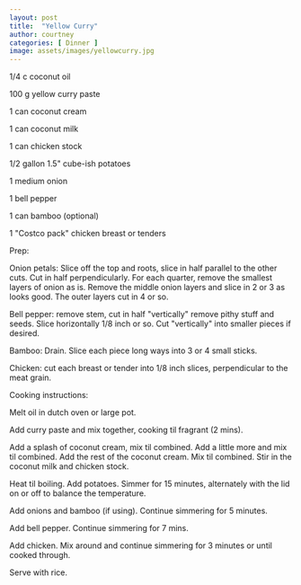 ```yaml
---
layout: post
title:  "Yellow Curry"
author: courtney
categories: [ Dinner ]
image: assets/images/yellowcurry.jpg
---
```


1/4 c coconut oil

100 g yellow curry paste

1 can coconut cream

1 can coconut milk

1 can chicken stock

1/2 gallon 1.5" cube-ish potatoes

1 medium onion

1 bell pepper

1 can bamboo (optional)

1 "Costco pack" chicken breast or tenders


Prep:

Onion petals: Slice off the top and roots, slice in half parallel to the other cuts. Cut in half perpendicularly. 
For each quarter, remove the smallest layers of onion as is. Remove the middle onion layers and slice in 2 or 3 as looks good. The outer layers cut in 4 or so. 

Bell pepper: remove stem, cut in half "vertically" remove pithy stuff and seeds. Slice horizontally 1/8 inch or so. Cut "vertically" into smaller pieces if desired.

Bamboo: Drain. Slice each piece long ways into 3 or 4 small sticks.

Chicken: cut each breast or tender into 1/8 inch slices, perpendicular to the meat grain.



Cooking instructions:

Melt oil in dutch oven or large pot. 

Add curry paste and mix together, cooking til fragrant (2 mins). 

Add a splash of coconut cream, mix til combined. Add a little more and mix til combined. Add the rest of the coconut cream. Mix til combined. Stir in the coconut milk and chicken stock.

Heat til boiling. Add potatoes. Simmer for 15 minutes, alternately with the lid on or off to balance the temperature.

Add onions and bamboo (if using). Continue simmering for 5 minutes.

Add bell pepper. Continue simmering for 7 mins.

Add chicken. Mix around and continue simmering for 3 minutes or until cooked through.

Serve with rice.


